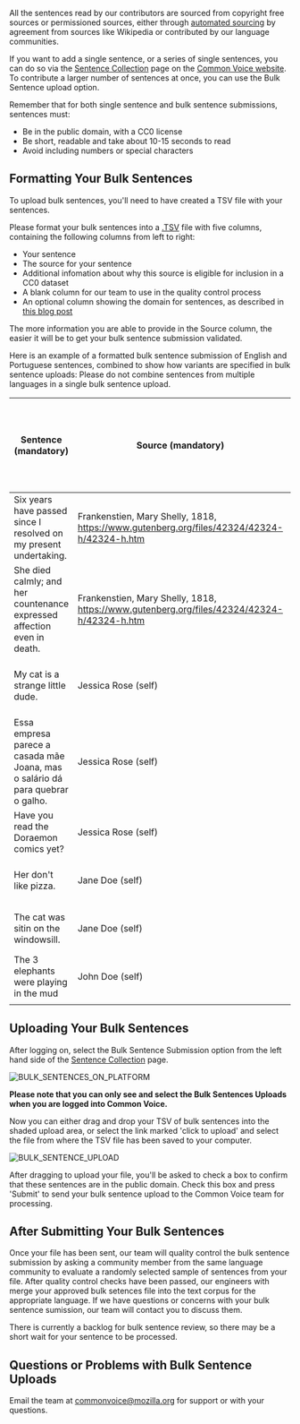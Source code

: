 All the sentences read by our contributors are sourced from copyright free sources or permissioned sources, either through [automated sourcing](https://github.com/common-voice/cv-sentence-extractor) by agreement from sources like Wikipedia or contributed by our language communities.

If you want to add a single sentence, or a series of single sentences, you can do so via the [Sentence Collection](https://commonvoice.mozilla.org/write) page on the [Common Voice website](https://commonvoice.mozilla.org). To contribute a larger number of sentences at once, you can use the Bulk Sentence upload option.

Remember that for both single sentence and bulk sentence submissions, sentences must:
- Be in the public domain, with a CC0 license
- Be short, readable and take about 10-15 seconds to read
- Avoid including numbers or special characters
## Formatting Your Bulk Sentences
To upload bulk sentences, you'll need to have created a TSV file with your sentences.

Please format your bulk sentences into a [.TSV](https://en.wikipedia.org/wiki/Tab-separated_values) file with five columns, containing the following columns from left to right:
- Your sentence
- The source for your sentence
- Additional infomation about why this source is eligible for inclusion in a CC0 dataset
- A blank column for our team to use in the quality control process
- An optional column showing the domain for sentences, as described in [this blog post](https://foundation.mozilla.org/en/blog/domain-datasets-common-voice/)

The more information you are able to provide in the Source column, the easier it will be to get your bulk sentence submission validated.

Here is an example of a formatted bulk sentence submission of English and Portuguese sentences, combined to show how variants are specified in bulk sentence uploads:
Please do not combine sentences from multiple languages in a single bulk sentence upload.

|   Sentence (mandatory)                                                            |   Source (mandatory)                                                                          |   Additional rationale for open license (mandatory)  |   Sentence Quality Assurance Feedback: leave blank, for internal use  |   Domain (optional)  |   Variant (optional, where applicable)  |
|-----------------------------------------------------------------------------------|-----------------------------------------------------------------------------------------------|------------------------------------------------------|-----------------------------------------------------------------------|----------------------|-----------------------------------------|
|   Six years have passed since I resolved on my present undertaking.               |   Frankenstien, Mary Shelly, 1818, https://www.gutenberg.org/files/42324/42324-h/42324-h.htm  |   More than 100 years since publication              |                                                                       |   General            |                                         |
|   She died calmly; and her countenance expressed affection even in death.         |   Frankenstien, Mary Shelly, 1818, https://www.gutenberg.org/files/42324/42324-h/42324-h.htm  |   More than 100 years since publication              |                                                                       |   General            |                                         |
|   My cat is a strange little dude.                                                |   Jessica Rose (self)                                                                         |   MCV CC0 waiver process - see legal form            |                                                                       |                      |                                         |
|   Essa empresa parece a casada mãe Joana, mas o salário dá para quebrar o galho.  |   Jessica Rose (self)                                                                         |   My own submission, copyright waived                |                                                                       |   General            |   pt-BR                                 |
|   Have you read the Doraemon comics yet?                                          |   Jessica Rose (self)                                                                         |   My own submission, copyright waived                |                                                                       |   General            |                                         |
|   Her don't like pizza.                                                           |   Jane Doe (self)                                                                             |   My own submission, copyright waived                |                                                                       |                      |                                         |
|   The cat was sitin on the windowsill.                                            |   Jane Doe (self)                                                                             |   My own submission, copyright waived                |                                                                       |                      |                                         |
|   The 3 elephants were playing in the mud                                         |   John Doe (self)                                                                             |   My own submission, copyright waived                |                                                                       |                      |                                         |
|                                                                                   |                                                                                               |                                                      |                                                                       |                      |                                         |
## Uploading Your Bulk Sentences
After logging on, select the Bulk Sentence Submission option from the left hand side of the [Sentence Collection](https://commonvoice.mozilla.org/write) page.

![BULK_SENTENCES_ON_PLATFORM](https://github.com/common-voice/common-voice/assets/4729371/d2542dc2-8692-4fba-be3f-ac065cab4839)

**Please note that you can only see and select the Bulk Sentences Uploads when you are logged into Common Voice.**

Now you can either drag and drop your TSV of bulk sentences into the shaded upload area, or select the link marked 'click to upload' and select the file from where the TSV file has been saved to your computer.

![BULK_SENTENCE_UPLOAD](https://github.com/common-voice/common-voice/assets/4729371/c2e6814e-f16f-4a2d-9305-db6339c29f2f)

After dragging to upload your file, you'll be asked to check a box to confirm that these sentences are in the public domain. Check this box and press 'Submit' to send your bulk sentence upload to the Common Voice team for processing.

## After Submitting Your Bulk Sentences

Once your file has been sent, our team will quality control the bulk sentence submission by asking a community member from the same language community to evaluate a randomly selected sample of sentences from your file. After quality control checks have been passed, our engineers with merge your approved bulk setences file into the text corpus for the appropriate language. If we have questions or concerns with your bulk sentence sumission, our team will contact you to discuss them.

There is currently a backlog for bulk sentence review, so there may be a short wait for your sentence to be processed.

## Questions or Problems with Bulk Sentence Uploads
Email the team at commonvoice@mozilla.org for support or with your questions.
